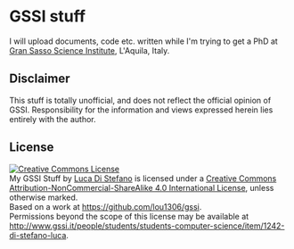 # GSSI stuff

I will upload documents, code etc. written while I'm trying to get a PhD at 
[Gran Sasso Science Institute](http://gssi.it), L'Aquila, Italy.

## Disclaimer

This stuff is totally unofficial, and does not reflect the official opinion
of GSSI.
Responsibility for the information and views expressed herein lies entirely with the author.

## License

<a rel="license" href="http://creativecommons.org/licenses/by-nc-sa/4.0/"><img alt="Creative Commons License" style="border-width:0" src="https://i.creativecommons.org/l/by-nc-sa/4.0/88x31.png" /></a><br /><span xmlns:dct="http://purl.org/dc/terms/" property="dct:title">My GSSI Stuff</span> by <a xmlns:cc="http://creativecommons.org/ns#" href="http://www.gssi.it/people/students/students-computer-science/item/1242-di-stefano-luca" property="cc:attributionName" rel="cc:attributionURL">Luca Di Stefano</a> is licensed under a <a rel="license" href="http://creativecommons.org/licenses/by-nc-sa/4.0/">Creative Commons Attribution-NonCommercial-ShareAlike 4.0 International License</a>, unless otherwise marked.<br />Based on a work at <a xmlns:dct="http://purl.org/dc/terms/" href="https://github.com/lou1306/gssi" rel="dct:source">https://github.com/lou1306/gssi</a>.<br />Permissions beyond the scope of this license may be available at <a xmlns:cc="http://creativecommons.org/ns#" href="http://www.gssi.it/people/students/students-computer-science/item/1242-di-stefano-luca" rel="cc:morePermissions">http://www.gssi.it/people/students/students-computer-science/item/1242-di-stefano-luca</a>.

